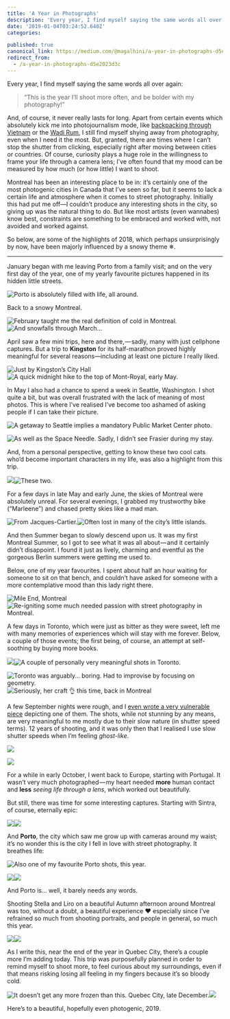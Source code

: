 ```yaml
---
title: 'A Year in Photographs'
description: 'Every year, I find myself saying the same words all over again: “This is the year I’ll shoot more often, and be bolder with my photography!” And, of course, it never really lasts for long. But 2018 was a good year for photos.'
date: '2019-01-04T03:24:52.640Z'
categories:

published: true
canonical_link: https://medium.com/@magalhini/a-year-in-photographs-d5e2023d3c
redirect_from:
  - /a-year-in-photographs-d5e2023d3c
---
```


Every year, I find myself saying the same words all over again:

> “This is the year I’ll shoot more often, and be bolder with my photography!”

And, of course, it never really lasts for long. Apart from certain events which absolutely kick me into photojournalism mode, like [backpacking through Vietnam](https://futuretravel.today/backpacking-north-vietnam-a-photo-report-f9cc8b4abe15) or the [Wadi Rum](https://medium.com/@magalhini/a-middle-eastern-journey-d577ee3372c4), I still find myself shying away from photography, even when I need it the most. But, granted, there are times where I can’t stop the shutter from clicking, especially right after moving between cities or countries. Of course, curiosity plays a huge role in the willingness to frame your life through a camera lens; I’ve often found that my mood can be measured by how much (or how little) I want to shoot.

Montreal has been an interesting place to be in: it’s certainly one of the most photogenic cities in Canada that I’ve seen so far, but it seems to lack a certain life and atmosphere when it comes to street photography. Initially this had put me off—I couldn’t produce any interesting shots in the city, so giving up was the natural thing to do. But like most artists (even wannabes) know best, constraints are something to be embraced and worked with, not avoided and worked against.

So below, are some of the highlights of 2018, which perhaps unsurprisingly by now, have been majorly influenced by a snowy theme ❄.

---

January began with me leaving Porto from a family visit; and on the very first day of the year, one of my yearly favourite pictures happened in its hidden little streets.

![Porto is absolutely filled with life, all around.](./asset-1.jpeg)

Back to a snowy Montreal.

![February taught me the real definition of cold in Montreal.](./asset-2.jpeg)![And snowfalls through March…](./asset-3.jpeg)

April saw a few mini trips, here and there, — sadly, many with just cellphone captures. But a trip to **Kingston** for its half-marathon proved highly meaningful for several reasons—including at least one picture I really liked.

![Just by Kingston’s City Hall](./asset-4.jpeg)![A quick midnight hike to the top of Mont-Royal, early May.](./asset-5.jpeg)

In May I also had a chance to spend a week in Seattle, Washington. I shot quite a bit, but was overall frustrated with the lack of meaning of most photos. This is where I’ve realised I’ve become too ashamed of asking people if I can take their picture.

![A getaway to Seattle implies a mandatory Public Market Center photo.](./asset-6.jpeg)

![As well as the Space Needle. Sadly, I didn’t see Frasier during my stay.](./asset-7.jpeg)

And, from a personal perspective, getting to know these two cool cats who’d become important characters in my life, was also a highlight from this trip.

![](./asset-8.jpeg)![These two.](./asset-9.jpeg)

For a few days in late May and early June, the skies of Montreal were absolutely unreal. For several evenings, I grabbed my trustworthy bike (“Marleene”) and chased pretty skies like a mad man.

![From Jacques-Cartier.](./asset-10.jpeg)![Often lost in many of the city’s little islands.](./asset-11.jpeg)

And then Summer began to slowly descend upon us. It was my first Montreal Summer, so I got to see what it was all about — and it certainly didn’t disappoint. I found it just as lively, charming and eventful as the gorgeous Berlin summers were getting me used to.

Below, one of my year favourites. I spent about half an hour waiting for someone to sit on that bench, and couldn’t have asked for someone with a more contemplative mood than this lady right there.

![Mile End, Montreal](./asset-12.jpeg)![Re-igniting some much needed passion with street photography in Montreal.](./asset-13.jpeg)

A few days in Toronto, which were just as bitter as they were sweet, left me with many memories of experiences which will stay with me forever. Below, a couple of those events; the first being, of course, an attempt at self-soothing by buying more books.

![](./asset-14.jpeg)![A couple of personally very meaningful shots in Toronto.](./asset-15.jpeg)

![Toronto was arguably… boring. Had to improvise by focusing on geometry.](./asset-16.jpeg)![Seriously, her craft 👌 this time, back in Montreal](./asset-17.jpeg)

A few September nights were rough, and I [even wrote a very vulnerable piece](https://medium.com/@magalhini/the-ghosts-of-montreal-5b7329deb93b) depicting one of them. The shots, while not stunning by any means, are very meaningful to me mostly due to their slow nature (in shutter speed terms). 12 years of shooting, and it was only then that I realised I use slow shutter speeds when I’m feeling _ghost-like_.

![](./asset-18.jpeg)

![](./asset-19.jpeg)

For a while in early October, I went back to Europe, starting with Portugal. It wasn’t very much photographed — my heart needed **more** human contact and **less** _seeing life through a lens_, which worked out beautifully.

But still, there was time for some interesting captures. Starting with Sintra, of course, eternally epic:

![](./asset-20.jpeg)![](./asset-21.jpeg)

And **Porto**, the city which saw me grow up with cameras around my waist; it’s no wonder this is the city I fell in love with street photography. It breathes life:

![Also one of my favourite Porto shots, this year.](./asset-22.jpeg)

![](./asset-23.jpeg)![](./asset-24.jpeg)

And Porto is… well, it barely needs any words.

Shooting Stella and Liro on a beautiful Autumn afternoon around Montreal was too, without a doubt, a beautiful experience ❤️ especially since I’ve refrained so much from shooting portraits, and people in general, so much this year.

![](./asset-25.jpeg)![](./asset-26.jpeg)

As I write this, near the end of the year in Quebec City, there’s a couple more I’m adding today. This trip was purposefully planned in order to remind myself to shoot more, to feel curious about my surroundings, even if that means risking losing all feeling in my fingers because it’s so bloody cold.

![It doesn’t get any more frozen than this. Quebec City, late December.](./asset-27.jpeg)![](./asset-28.jpeg)

Here’s to a beautiful, hopefully even photogenic, 2019.
